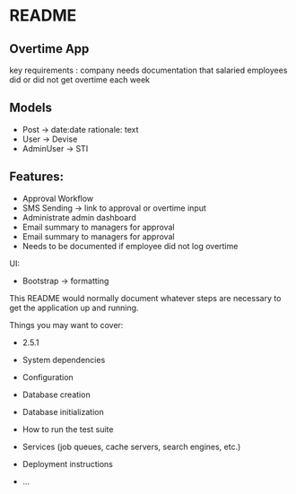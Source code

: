 # README

## Overtime App

key requirements : company needs documentation that salaried employees did or did not get overtime each week

 
## Models
- Post -> date:date rationale: text
- User -> Devise
- AdminUser -> STI

## Features:
- Approval Workflow
- SMS Sending -> link to approval or overtime input
- Administrate admin dashboard
- Email summary to managers for approval
- Email summary to managers for approval
- Needs to be documented if employee did not log overtime

UI:
- Bootstrap -> formatting

This README would normally document whatever steps are necessary to get the
application up and running.

Things you may want to cover:

* 2.5.1

* System dependencies

* Configuration

* Database creation

* Database initialization

* How to run the test suite

* Services (job queues, cache servers, search engines, etc.)

* Deployment instructions

* ...
